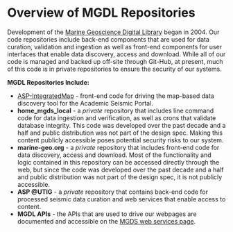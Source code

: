 # Overview of MGDL Repositories

Development of the [Marine Geoscience Digital Library](http://www.marine-geo.org/library) began in 2004. Our code repositories include back-end components that are used for data curation, validation and ingestion as well as front-end components for user interfaces that enable data discovery, access and download. While all of our code is managed and backed up off-site through Git-Hub, at present, much of this code is in private repositories to ensure the security of our systems.


**MGDL Repositories Include:**
- [ASP-IntegratedMap](https://github.com/mgds/ASP-IntegratedMap) - front-end code for driving the map-based data discovery tool for the Academic Seismic Portal.
- **home_mgds_local** - a *private* repository that includes line command code for data ingestion and verification, as well as crons that validate database integrity.  This code was developed over the past decade and a half and public distribution was not part of the design spec.  Making this content publicly accessible poses potential security risks to our system.
- **marine-geo.org** - a *private* repository that includes front-end code for data discovery, access and download. Most of the functionality and logic contained in this repository can be accessed directly through the web, but since the code was developed over the past decade and a half and public distribution was not part of the design spec, it is not publicly accessible. 
- **ASP @UTIG** - a *private* repository that contains back-end code for processed seismic data curation and web services that enable access to content.
- **MGDL APIs** - the APIs that are used to drive our webpages are documented and accessible on the [MGDS web services page](http://www.marine-geo.org/tools/web_services.php).
